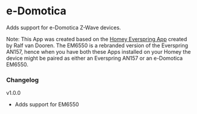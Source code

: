 # e-Domotica

Adds support for e-Domotica Z-Wave devices.

Note: This App was created based on the [Homey Everspring App](https://apps.athom.com/app/com.everspring) created by Ralf van Dooren. The EM6550 is a rebranded version of the Everspring AN157, hence when you have both these Apps installed on your Homey the device might be paired as either an Everspring AN157 or an e-Domotica EM6550.

### Changelog
v1.0.0
- Adds support for EM6550